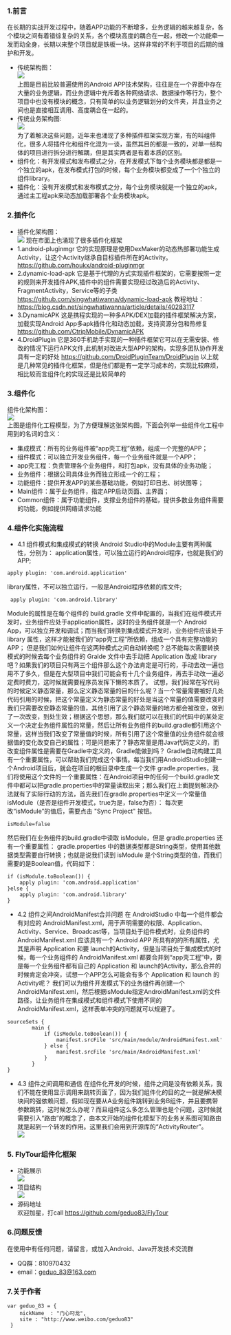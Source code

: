 ### 1.前言
在长期的实战开发过程中，随着APP功能的不断增多，业务逻辑的越来越复杂，各个模块之间有着错综复杂的关系，各个模块高度的耦合在一起，修改一个功能牵一发而动全身，长期以来整个项目就是铁板一块。这样非常的不利于项目的后期的维护和开发。
* 传统架构图：<br>
![](https://img-blog.csdnimg.cn/20190126210043776.png?x-oss-process=image/watermark,type_ZmFuZ3poZW5naGVpdGk,shadow_10,text_aHR0cHM6Ly9ibG9nLmNzZG4ubmV0L2dlZHVvXzgz,size_16,color_FFFFFF,t_70)<br>
上图是目前比较普遍使用的Android APP技术架构，往往是在一个界面中存在大量的业务逻辑，而业务逻辑中充斥着各种网络请求、数据操作等行为，整个项目中也没有模块的概念，只有简单的以业务逻辑划分的文件夹，并且业务之间也是直接相互调用、高度耦合在一起的。
* 传统业务架构图:<br>
![](https://img-blog.csdnimg.cn/20190126215521137.png)<br>
为了着解决这些问题，近年来也涌现了多种插件框架实现方案，有的叫组件化，很多人将插件化和组件化混为一谈，虽然其目的都是一致的，对单一结构体的项目进行拆分进行解耦，但是其实两者是有着本质的区别。
* 组件化：有开发模式和发布模式之分，在开发模式下每个业务模块都是都是一个独立的apk，在发布模式打包的时候，每个业务模块都变成了一个个独立的组件library。
* 插件化：没有开发模式和发布模式之分，每个业务模块就是一个独立的apk，通过主工程apk来动态加载部署各个业务模块apk。
### 2.插件化
* 插件化架构图：<br>
![](https://img-blog.csdnimg.cn/20190126210108633.png?x-oss-process=image/watermark,type_ZmFuZ3poZW5naGVpdGk,shadow_10,text_aHR0cHM6Ly9ibG9nLmNzZG4ubmV0L2dlZHVvXzgz,size_16,color_FFFFFF,t_70)
现在市面上也涌现了很多插件化框架
*  1.android-pluginmgr
它的实现原理是使用DexMaker的动态热部署功能生成Activity，让这个Activity继承自目标插件所在的Activity。https://github.com/houkx/android-pluginmgr
* 2.dynamic-load-apk
它是基于代理的方式实现插件框架的，它需要按照一定的规则来开发插件APK,插件中的组件需要实现经过改造后的Activity、FragmentActivity，Service等的子类
https://github.com/singwhatiwanna/dynamic-load-apk
教程地址：https://blog.csdn.net/singwhatiwanna/article/details/40283117
* 3.DynamicAPK
这是携程实现的一种多APK/DEX加载的插件框架解决方案，加载实现Android App多apk插件化和动态加载，支持资源分包和热修复
https://github.com/CtripMobile/DynamicAPK
* 4.DroidPlugin
它是360手机助手实现的一种插件框架它可以在无需安装、修改的情况下运行APK文件,此机制对改进大型APP的架构，实现多团队协作开发具有一定的好处
https://github.com/DroidPluginTeam/DroidPlugin
以上就是几种常见的插件化框架，但是他们都是有一定学习成本的，实现比较麻烦，相比较而言组件化的实现还是比较简单的
### 3.组件化
组件化架构图：<br>
![](https://img-blog.csdnimg.cn/20190126210220224.png?x-oss-process=image/watermark,type_ZmFuZ3poZW5naGVpdGk,shadow_10,text_aHR0cHM6Ly9ibG9nLmNzZG4ubmV0L2dlZHVvXzgz,size_16,color_FFFFFF,t_70)<br>
上图是组件化工程模型，为了方便理解这张架构图，下面会列举一些组件化工程中用到的名词的含义：
* 集成模式：所有的业务组件被“app壳工程”依赖，组成一个完整的APP；
* 组件模式：可以独立开发业务组件，每一个业务组件就是一个APP；
* app壳工程：负责管理各个业务组件，和打包apk，没有具体的业务功能；
* 业务组件：根据公司具体业务而独立形成一个的工程；
* 功能组件：提供开发APP的某些基础功能，例如打印日志、树状图等；
* Main组件：属于业务组件，指定APP启动页面、主界面；
* Common组件：属于功能组件，支撑业务组件的基础，提供多数业务组件需要的功能，例如提供网络请求功能
### 4.组件化实施流程
* 4.1 组件模式和集成模式的转换
Android Studio中的Module主要有两种属性，分别为：
application属性，可以独立运行的Android程序，也就是我们的APP;
```
apply plugin: 'com.android.application'
```
library属性，不可以独立运行，一般是Android程序依赖的库文件;
```
 apply plugin: 'com.android.library'
```
Module的属性是在每个组件的 build.gradle 文件中配置的，当我们在组件模式开发时，业务组件应处于application属性，这时的业务组件就是一个 Android App，可以独立开发和调试；而当我们转换到集成模式开发时，业务组件应该处于 library 属性，这样才能被我们的“app壳工程”所依赖，组成一个具有完整功能的APP；
但是我们如何让组件在这两种模式之间自动转换呢？总不能每次需要转换模式的时候去每个业务组件的 Gralde 文件中去手动把 Application 改成 library 吧？如果我们的项目只有两三个组件那么这个办法肯定是可行的，手动去改一遍也用不了多久，但是在大型项目中我们可能会有十几个业务组件，再去手动改一遍必定费时费力，这时候就需要程序员发挥下懒的本质了。
试想，我们经常在写代码的时候定义静态常量，那么定义静态常量的目的什么呢？当一个常量需要被好几处代码引用的时候，把这个常量定义为静态常量的好处是当这个常量的值需要改变时我们只需要改变静态常量的值，其他引用了这个静态常量的地方都会被改变，做到了一次改变，到处生效；根据这个思想，那么我们就可以在我们的代码中的某处定义一个决定业务组件属性的常量，然后让所有业务组件的build.gradle都引用这个常量，这样当我们改变了常量值的时候，所有引用了这个常量值的业务组件就会根据值的变化改变自己的属性；可是问题来了？静态常量是用Java代码定义的，而改变组件属性是需要在Gradle中定义的，Gradle能做到吗？
Gradle自动构建工具有一个重要属性，可以帮助我们完成这个事情。每当我们用AndroidStudio创建一个Android项目后，就会在项目的根目录中生成一个文件 gradle.properties，我们将使用这个文件的一个重要属性：在Android项目中的任何一个build.gradle文件中都可以把gradle.properties中的常量读取出来；那么我们在上面提到解决办法就有了实际行动的方法，首先我们在gradle.properties中定义一个常量值 isModule（是否是组件开发模式，true为是，false为否）：
每次更改“isModule”的值后，需要点击 "Sync Project" 按钮。
```
isModule=false
```
然后我们在业务组件的build.gradle中读取 isModule，但是 gradle.properties 还有一个重要属性： gradle.properties 中的数据类型都是String类型，使用其他数据类型需要自行转换；也就是说我们读到 isModule 是个String类型的值，而我们需要的是Boolean值，代码如下：
```
if (isModule.toBoolean()) {
    apply plugin: 'com.android.application'
}else {
    apply plugin: 'com.android.library'
}
```
* 4.2 组件之间AndroidManifest合并问题
在 AndroidStudio 中每一个组件都会有对应的 AndroidManifest.xml，用于声明需要的权限、Application、Activity、Service、Broadcast等，当项目处于组件模式时，业务组件的 AndroidManifest.xml 应该具有一个 Android APP 所具有的的所有属性，尤其是声明 Application 和要 launch的Activity，但是当项目处于集成模式的时候，每一个业务组件的 AndroidManifest.xml 都要合并到“app壳工程”中，要是每一个业务组件都有自己的 Application 和 launch的Activity，那么合并的时候肯定会冲突，试想一个APP怎么可能会有多个 Application 和 launch 的Activity呢？
我们可以为组件开发模式下的业务组件再创建一个 AndroidManifest.xml，然后根据isModule指定AndroidManifest.xml的文件路径，让业务组件在集成模式和组件模式下使用不同的AndroidManifest.xml，这样表单冲突的问题就可以规避了。
```
sourceSets {
        main {
            if (isModule.toBoolean()) {
                manifest.srcFile 'src/main/module/AndroidManifest.xml'
            } else {
                manifest.srcFile 'src/main/AndroidManifest.xml'
            }
        }
}
```
* 4.3 组件之间调用和通信
在组件化开发的时候，组件之间是没有依赖关系，我们不能在使用显示调用来跳转页面了，因为我们组件化的目的之一就是解决模块间的强依赖问题，假如现在要从A业务组件跳转到业务B组件，并且要携带参数跳转，这时候怎么办呢？而且组件这么多怎么管理也是个问题，这时候就需要引入“路由”的概念了，由本文开始的组件化模型下的业务关系图可知路由就是起到一个转发的作用。这里我们会用到开源库的“ActivityRouter”。<br>
![](https://img-blog.csdnimg.cn/20190126212318172.png)
### 5. FlyTour组件化框架
* 功能展示<br>
![](https://img-blog.csdnimg.cn/20190126222359146.gif)
* 项目结构<br>
![](https://img-blog.csdnimg.cn/20190126214200270.jpg?x-oss-process=image/watermark,type_ZmFuZ3poZW5naGVpdGk,shadow_10,text_aHR0cHM6Ly9ibG9nLmNzZG4ubmV0L2dlZHVvXzgz,size_16,color_FFFFFF,t_70)
* 源码地址<br>
欢迎加星，打call https://github.com/geduo83/FlyTour
### 6.问题反馈
在使用中有任何问题，请留言，或加入Android、Java开发技术交流群
* QQ群：810970432
* email：geduo_83@163.com
### 7.关于作者
```
var geduo_83 = {
    nickName  : "门心叼龙",
    site : "http://www.weibo.com/geduo83"
 }
```


